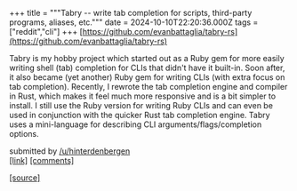 +++
title = """Tabry -- write tab completion for scripts, third-party programs, aliases, etc."""
date = 2024-10-10T22:20:36.000Z
tags = ["reddit","cli"]
+++
[https://github.com/evanbattaglia/tabry-rs](https://github.com/evanbattaglia/tabry-rs)

Tabry is my hobby project which started out as a Ruby gem for more easily writing shell (tab) completion for CLIs that didn't have it built-in. Soon after, it also became (yet another) Ruby gem for writing CLIs (with extra focus on tab completion). Recently, I rewrote the tab completion engine and compiler in Rust, which makes it feel much more responsive and is a bit simpler to install. I still use the Ruby version for writing Ruby CLIs and can even be used in conjunction with the quicker Rust tab completion engine. Tabry uses a mini-language for describing CLI arguments/flags/completion options.

submitted by [/u/hinterdenbergen](https://www.reddit.com/user/hinterdenbergen)  
[\[link\]](https://www.reddit.com/r/commandline/comments/1g0uve7/tabry_write_tab_completion_for_scripts_thirdparty/) [\[comments\]](https://www.reddit.com/r/commandline/comments/1g0uve7/tabry_write_tab_completion_for_scripts_thirdparty/)

[[source]](https://www.reddit.com/r/commandline/comments/1g0uve7/tabry_write_tab_completion_for_scripts_thirdparty/)
